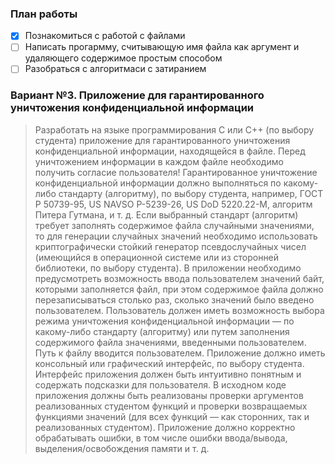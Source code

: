 ### План работы
- [X] Познакомиться с работой с файлами
- [ ] Написать прогармму, считывающую имя файла как аргумент и удаляющего содержимое простым способом
- [ ] Разобраться с алгоритмаси с затиранием

### Вариант №3. Приложение для гарантированного уничтожения конфиденциальной информации

> Разработать на языке программирования C или C++ (по выбору студента) приложение для гарантированного уничтожения конфиденциальной информации, находящейся в файле. Перед уничтожением информации в каждом файле необходимо получить согласие пользователя! Гарантированное уничтожение конфиденциальной информации должно выполняться по какому-либо стандарту (алгоритму), по выбору студента, например, ГОСТ Р 50739-95, US NAVSO P-5239-26, US DoD 5220.22-M, алгоритм Питера Гутмана, и т. д. Если выбранный стандарт (алгоритм) требует заполнять содержимое файла случайными значениями, то для генерации случайных значений необходимо использовать криптографически стойкий генератор псевдослучайных чисел (имеющийся в операционной системе или из сторонней библиотеки, по выбору студента). В приложении необходимо предусмотреть возможность ввода пользователем значений байт, которыми заполняется файл, при этом содержимое файла должно перезаписываться столько раз, сколько значений было введено пользователем. Пользователь должен иметь возможность выбора режима уничтожения конфиденциальной информации — по какому-либо стандарту (алгоритму) или путем заполнения содержимого файла значениями, введенными пользователем. Путь к файлу вводится пользователем. Приложение должно иметь консольный или графический интерфейс, по выбору студента. Интерфейс приложения должен быть интуитивно понятным и содержать подсказки для пользователя. В исходном коде приложения должны быть реализованы проверки аргументов реализованных студентом функций и проверки возвращаемых функциями значений (для всех
функций — как сторонних, так и реализованных студентом). Приложение должно корректно обрабатывать ошибки, в том числе ошибки ввода/вывода, выделения/освобождения памяти и т. д.
